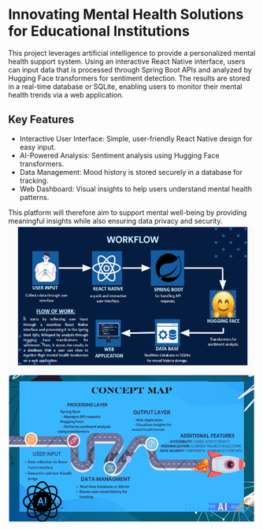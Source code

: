 #  Innovating Mental Health Solutions for Educational Institutions
This project leverages artificial intelligence to provide a personalized mental health support system. Using an interactive React Native interface, users can input data that is processed through Spring Boot APIs and analyzed by Hugging Face transformers for sentiment detection. The results are stored in a real-time database or SQLite, enabling users to monitor their mental health trends via a web application.
## Key Features
<ul>
<li>Interactive User Interface: Simple, user-friendly React Native design for easy input.
<li>AI-Powered Analysis: Sentiment analysis using Hugging Face transformers.
<li>Data Management: Mood history is stored securely in a database for tracking.
<li>Web Dashboard: Visual insights to help users understand mental health patterns.
</ul>
This platform will therefore aim to support mental well-being by providing meaningful insights while also ensuring data privacy and security.


<img src="pic 4.PNG" width="500" height="300">
<img src="concept map.jpeg" width="500" height="300">
